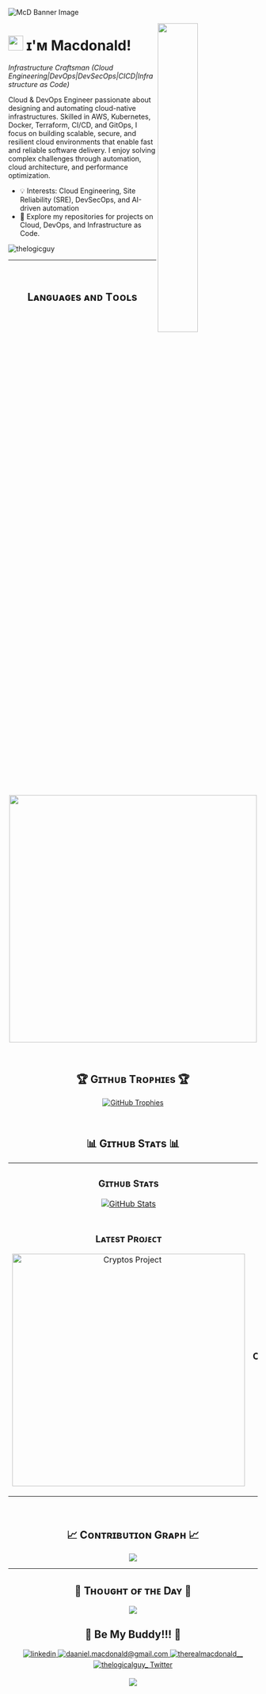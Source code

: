 <!--Banner-->
![McD Banner Image](https://www.vectorstock.com/royalty-free-vector/seo-optimization-concept-vector-23012525)

<!--CloudDev image-->
<div>
  <img align="right" width="40%" src="https://www.freepik.com/premium-vector/man-is-working-laptop-outdoors-with-cloud-background-worker-installing-cloud-database-simple-minimalist-flat-vector-illustration_187418021.htm#fromView=keyword&page=1&position=26&uuid=839438fa-0d5c-4ab8-94f5-ca7ca40f1f5e&query=Cloud+Engineer+Illustration">
</div>

<!--Header Name-->
# <img src="https://emojis.slackmojis.com/emojis/images/1531849430/4246/blob-sunglasses.gif?1531849430" width="30"/> ɪ'ᴍ Macdonald! 
*Infrastructure Craftsman (Cloud Engineering|DevOps|DevSecOps|CICD|Infrastructure as Code)*
<br /> 

<!--Start Intro-->               
<p align="left">Cloud & DevOps Engineer passionate about designing and automating cloud-native infrastructures. Skilled in AWS, Kubernetes, Docker, Terraform, CI/CD, and GitOps, I focus on building scalable, secure, and resilient cloud environments that enable fast and reliable software delivery. I enjoy solving complex challenges through automation, cloud architecture, and performance optimization.

- 💡 Interests: Cloud Engineering, Site Reliability (SRE), DevSecOps, and AI-driven automation
- 📂 Explore my repositories for projects on Cloud, DevOps, and Infrastructure as Code.

<!--End Intro-->

<!--Profile Count Badge-->
<p align="left">
  <img src="https://komarev.com/ghpvc/?username=thelogicguy&label=Profile%20views&color=770677&style=for-the-badge&logo=star" alt="thelogicguy" style="padding-right:20px;" />
</p>

---
<br />

<!--Languages and Tools Section-->       
<h2 align="center">Lᴀɴɢᴜᴀɢᴇs ᴀɴᴅ Tᴏᴏʟs</h2> 
<p align="center">
<img width="500px"  src="https://skillicons.dev/icons?i=kubernetes,jenkins,linux,bash,nginx,md,npm,nodejs,maven,postgres,mongo,git,github,githubactions,vscode,prometheus,grafana,docker,aws,azure,gcp,notion,ansible,terraform,$"  />
</p>
<br />


<!--Trophies Section-->   
<h2 align="center">🏆 Gɪᴛʜᴜʙ Tʀᴏᴘʜɪᴇs 🏆</h2>
<p align="center">
  <a href="https://github.com/thelogicguy/github-profile-trophy">
    <img src="https://github-profile-trophy.vercel.app/?username=thelogicguy&row=2&column=6&margin-w=20&margin-h=20" alt="GitHub Trophies">
  </a>
</p>
<br />

<!--Github stats Table--> 
<h2 align="center">📊 Gɪᴛʜᴜʙ Sᴛᴀᴛs 📊</h2>

<table width="100%">
  <tr>
    <td width="50%">
      <h3 align="center"><strong>Gɪᴛʜᴜʙ Sᴛᴀᴛs</strong></h3>
      <p align="center">
        <a href="https://github.com/thelogicguy">
          <img align="center" src="https://github-readme-stats.vercel.app/api?username=thelogicguy&count_private=true&show_icons=true&theme=nightowl" alt="GitHub Stats" />
        </a>
      </p>
    </td>
    <td width="50%">
      <h3 align="center"><strong>Sᴛʀᴇᴀᴋ Sᴛᴀᴛs</strong></h3>
      <p align="center">
        <a href="https://github.com/thelogicguy">
          <img align="center" src="https://streak-stats.demolab.com?user=Kiran1689&theme=nightowl" alt="Streak Stats" />
        </a>
      </p>
    </td>
  </tr>
  <tr>
    <td width="50%">
      <h3 align="center"><strong>Lᴀᴛᴇsᴛ Pʀᴏᴊᴇᴄᴛ</strong></h3>
      <p align="center">
        <a href="https://github.com/thelogicguy/cryptos">
          <img align="center" width="470" src="https://github-readme-stats.vercel.app/api/pin/?username=thelogicguy&repo=cryptos&theme=nightowl&show_owner=true" alt="Cryptos Project" />
        </a>
      </p>
    </td>
    <td width="50%">
      <h3 align="center"><strong>Tᴏᴘ Cᴏɴᴛʀɪʙᴜᴛɪᴏɴs</strong></h3>
      <p align="center">
        <a href="https://github.com/thelogicguy">
          <img align="center" src="https://github-contributor-stats.vercel.app/api?username=thelogicguy&limit=3&theme=nightowl&show_owner=true&combine_all_yearly_contributions=true" alt="Top Repo" />
        </a>
      </p>
    </td>
  </tr>
</table>
<br />

<!--Contribution Graph-->
<h2 align="center">📈 Cᴏɴᴛʀɪʙᴜᴛɪᴏɴ Gʀᴀᴘʜ 📈</h2>
<div align="center">
    <img src="https://github-readme-activity-graph.vercel.app/graph?username=thelogicguy&bg_color=011627&color=79d3c3&line=c792ea&point=ffeb95&area=true&hide_border=false" border-radius="15">
</div>

---

<!--Dynamic Quote card updated everyday at 12 PM--> 
<h2 align="center">🌟 Tʜᴏᴜɢʜᴛ ᴏғ ᴛʜᴇ Dᴀʏ 🌟</h2>

<!--STARTS_HERE_QUOTE_CARD-->
<p align="center">
    <img src="https://readme-daily-quotes.vercel.app/api?author=Yanni&quote=Music%20is%20like%20creating%20an%20emotional%20painting.%20The%20sounds%20are%20the%20colors.&theme=dark&bg_color=011627&author_color=ffeb95">
</p>
<!--ENDS_HERE_QUOTE_CARD-->


<!--Contact Section--> 

<h2 align="center">🤝 Be My Buddy!!! 🤝 </h2>
<div align="center">
 <a href="https://www.linkedin.com/in/mcdonald-daniel-86352b135/" target="_blank">
<img src=https://img.shields.io/badge/linkedin-%231E77B5.svg?&style=for-the-badge&logo=linkedin&logoColor=white alt=linkedin style="margin-bottom: 5px;" />
</a>
  
<a href="mailto:daaniel.macdonald@gmail.com" target="_blank">
<img src="https://img.shields.io/badge/Gmail-D14836?style=for-the-badge&logo=gmail&logoColor=white" alt=daaniel.macdonald@gmail.com mail style="margin-bottom: 5px;" />
</a>

<a href="https://www.instagram.com/therealmacdonald__" target="_blank">
<img src=https://img.shields.io/badge/Instagram-E4405F?style=for-the-badge&logo=instagram&logoColor=white alt=therealmacdonald__ Instagram style="margin-bottom: 5px;" />
</a>

<a href="https://twitter.com/thelogicalguy_" target="_blank">
<img src="https://img.shields.io/badge/Twitter-1DA1F2?style=for-the-badge&logo=twitter&logoColor=white" alt="thelogicalguy_ Twitter" style="margin-bottom: 5px;" />
</a>
</div>

<!--Footer--> 
<p align="center">
  <img src="https://capsule-render.vercel.app/api?type=waving&color=gradient&height=65&section=footer"/>
</p>

